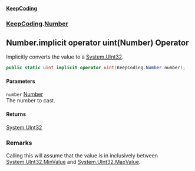 #### [KeepCoding](index.md 'index')
### [KeepCoding](KeepCoding.md 'KeepCoding').[Number](KeepCoding_Number.md 'KeepCoding.Number')
## Number.implicit operator uint(Number) Operator
Implicitly converts the value to a [System.UInt32](https://docs.microsoft.com/en-us/dotnet/api/System.UInt32 'System.UInt32').  
```csharp
public static uint implicit operator uint(KeepCoding.Number number);
```
#### Parameters
<a name='KeepCoding_Number_op_Implicituint(KeepCoding_Number)_number'></a>
`number` [Number](KeepCoding_Number.md 'KeepCoding.Number')  
The number to cast.
  
#### Returns
[System.UInt32](https://docs.microsoft.com/en-us/dotnet/api/System.UInt32 'System.UInt32')  
### Remarks
Calling this will assume that the value is in inclusively between [System.UInt32.MinValue](https://docs.microsoft.com/en-us/dotnet/api/System.UInt32.MinValue 'System.UInt32.MinValue') and [System.UInt32.MaxValue](https://docs.microsoft.com/en-us/dotnet/api/System.UInt32.MaxValue 'System.UInt32.MaxValue').  
